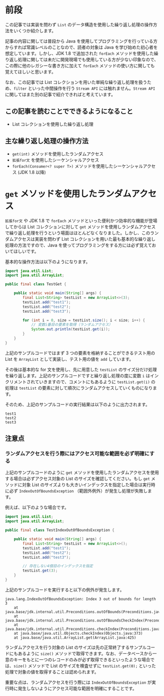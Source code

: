 # 前段

この記事では実装を問わず `List` のデータ構造を使用した繰り返し処理の操作方法をいくつか紹介します。

記事の内容に関しては普段から Java を使用してプログラミングを行っている方からすれば常識レベルのことなので、読者の対象は Java を学び始めた初心者を想定しています。しかし、JDK 1.8 で追加された `forEach` メソッドを使用した繰り返し処理に関しては未だに開発現場でも使用している方が少ない印象なので、この際に他のレガシーな書き方に加えて `forEach` メソッドの使い方に関しても覚えてほしいと思います。

なお、この記事では List コレクションを用いた単純な繰り返し処理を扱うため、`filter` といった中間操作を行う `Stream API` には触れません。`Stream API` に関してはまた別の記事で紹介できればと考えています。

## この記事を読むことでできるようになること

- List コレクションを使用した繰り返し処理

## 主な繰り返し処理の操作方法

- `get(int)` メソッドを使用したランダムアクセス
- `拡張for文` を使用したシーケンシャルアクセス
- `forEach(Consumer<? super T>)` メソッドを使用したシーケンシャルアクセス (JDK 1.8 以降)

# `get` メソッドを使用したランダムアクセス

`拡張for文` や JDK 1.8 で `forEach` メソッドといった便利かつ効率的な機能が登場してからは List コレクションに対して `get` メソッドを使用しランダムアクセスで繰り返し処理を行うという場面はほとんどなくなりました。しかし、このランダムアクセスは実装を問わず List コレクションを用いた最も基本的な繰り返し処理の方法ですので、Java を使ってプログラミングをする方には必ず覚えておいてほしいです。

基本的な操作方法は以下のようになります。

```java
import java.util.List;
import java.util.ArrayList;

public final class TestGet {

    public static void main(String[] args) {
        final List<String> testList = new ArrayList<>(3);
        testList.add("test1");
        testList.add("test2");
        testList.add("test3");

        for (int i = 0, size = testList.size(); i < size; i++) {
            // 変数i番目の要素を取得（ランダムアクセス）
            System.out.println(testList.get(i));
        }
    }
}
```

上記のサンプルコードではまず 3 つの要素を格納することができるテスト用の List を `ArrayList` として実装し、テスト用の値を `add` しています。

その後は基本的な for 文を使用し、先に用意した `testList` のサイズ分だけ処理を繰り返します。上記のサンプルコードですと繰り返し処理の度に変数 `i` はインクリメントされていきますので、コメントにもあるように `testList.get(i)` の処理は `testList` の要素に対して順次にランダムアクセスしていくものになります。

そのため、上記のサンプルコードの実行結果は以下のように出力されます。

```
test1
test2
test3
```

## 注意点

### ランダムアクセスを行う際にはアクセス可能な範囲を必ず明確にする

上記のサンプルコードのように `get` メソッドを使用したランダムアクセスを使用する場合は必ずアクセス対象の List のサイズを確認してください。もし `get` メソッドに対象 List のサイズよりも大きいインデックスを指定した場合は実行時に必ず `IndexOutOfBoundsException` （範囲外例外）が発生し処理が失敗します。

例えば、以下のような場合です。

```java
import java.util.List;
import java.util.ArrayList;

public final class TestIndexOutOfBoundsException {

    public static void main(String[] args) {
        final List<String> testList = new ArrayList<>();
        testList.add("test1");
        testList.add("test2");
        testList.add("test3");

        // 存在しない4個目のインデックスを指定
        testList.get(3);
    }
}
```

上記のサンプルコードを実行すると以下の例外が発生します。

```
java.lang.IndexOutOfBoundsException: Index 3 out of bounds for length 3
    at java.base/jdk.internal.util.Preconditions.outOfBounds(Preconditions.java:64)
    at java.base/jdk.internal.util.Preconditions.outOfBoundsCheckIndex(Preconditions.java:70)
    at java.base/jdk.internal.util.Preconditions.checkIndex(Preconditions.java:248)
    at java.base/java.util.Objects.checkIndex(Objects.java:373)
    at java.base/java.util.ArrayList.get(ArrayList.java:425)
```

ランダムアクセスを行う対象の List のサイズは先の正常終了するサンプルコードにもあるように `size()` メソッドで取得できます。なお、データベースから一意のキーをもとに一つのレコードのみが必ず取得できるといったような場合では、`size()` メソッドで List のサイズを検査せずに `testList.get(0);` といった処理で対象の値を取得することは認められます。

重要な点は、ランダムアクセスを行う際には `IndexOutOfBoundsException` が実行時に発生しないようにアクセス可能な範囲を明確にすることです。
